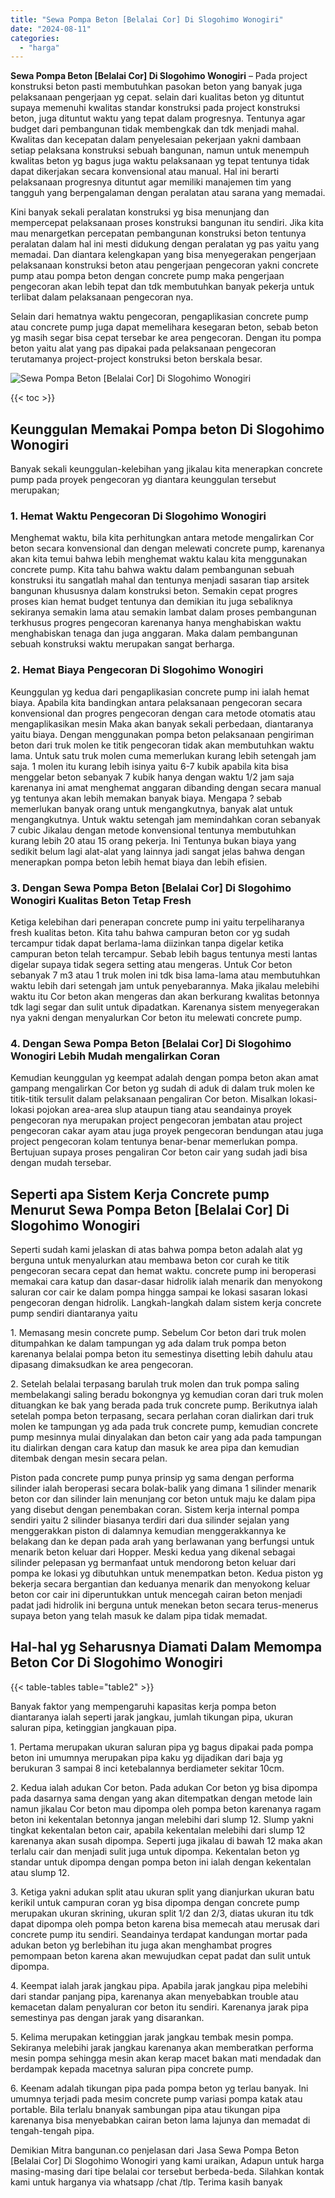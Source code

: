 ```yaml
---
title: "Sewa Pompa Beton [Belalai Cor] Di Slogohimo Wonogiri"
date: "2024-08-11"
categories: 
  - "harga"
---
```


**Sewa Pompa Beton \[Belalai Cor\] Di Slogohimo Wonogiri** – Pada project konstruksi beton pasti membutuhkan pasokan beton yang banyak juga pelaksanaan pengerjaan yg cepat. selain dari kualitas beton yg dituntut supaya memenuhi kwalitas standar konstruksi pada project konstruksi beton, juga dituntut waktu yang tepat dalam progresnya. Tentunya agar budget dari pembangunan tidak membengkak dan tdk menjadi mahal. Kwalitas dan kecepatan dalam penyelesaian pekerjaan yakni dambaan setiap pelaksana konstruksi sebuah bangunan, namun untuk menempuh kwalitas beton yg bagus juga waktu pelaksanaan yg tepat tentunya tidak dapat dikerjakan secara konvensional atau manual. Hal ini berarti pelaksanaan progresnya dituntut agar memiliki manajemen tim yang tangguh yang berpengalaman dengan peralatan atau sarana yang memadai.

Kini banyak sekali peralatan konstruksi yg bisa menunjang dan mempercepat pelaksanaan proses konstruksi bangunan itu sendiri. Jika kita mau menargetkan percepatan pembangunan konstruksi beton tentunya peralatan dalam hal ini mesti didukung dengan peralatan yg pas yaitu yang memadai. Dan diantara kelengkapan yang bisa menyegerakan pengerjaan pelaksanaan konstruksi beton atau pengerjaan pengecoran yakni concrete pump atau pompa beton dengan concrete pump maka pengerjaan pengecoran akan lebih tepat dan tdk membutuhkan banyak pekerja untuk terlibat dalam pelaksanaan pengecoran nya.

Selain dari hematnya waktu pengecoran, pengaplikasian concrete pump atau concrete pump juga dapat memelihara kesegaran beton, sebab beton yg masih segar bisa cepat tersebar ke area pengecoran. Dengan itu pompa beton yaitu alat yang pas dipakai pada pelaksanaan pengecoran terutamanya project-project konstruksi beton berskala besar.

![Sewa Pompa Beton [Belalai Cor] Di Slogohimo Wonogiri](/images/sewa-concrete-pump-06.png)

{{< toc >}}

## Keunggulan Memakai Pompa beton Di Slogohimo Wonogiri

Banyak sekali keunggulan-kelebihan yang jikalau kita menerapkan concrete pump pada proyek pengecoran yg diantara keunggulan tersebut merupakan;

### 1\. Hemat Waktu Pengecoran Di Slogohimo Wonogiri

Menghemat waktu, bila kita perhitungkan antara metode mengalirkan Cor beton secara konvensional dan dengan melewati concrete pump, karenanya akan kita temui bahwa lebih menghemat waktu kalau kita menggunakan concrete pump. Kita tahu bahwa waktu dalam pembangunan sebuah konstruksi itu sangatlah mahal dan tentunya menjadi sasaran tiap arsitek bangunan khususnya dalam konstruksi beton. Semakin cepat progres proses kian hemat budget tentunya dan demikian itu juga sebaliknya sekiranya semakin lama atau semakin lambat dalam proses pembangunan terkhusus progres pengecoran karenanya hanya menghabiskan waktu menghabiskan tenaga dan juga anggaran. Maka dalam pembangunan sebuah konstruksi waktu merupakan sangat berharga.

### 2\. Hemat Biaya Pengecoran Di Slogohimo Wonogiri

Keunggulan yg kedua dari pengaplikasian concrete pump ini ialah hemat biaya. Apabila kita bandingkan antara pelaksanaan pengecoran secara konvensional dan progres pengecoran dengan cara metode otomatis atau mengaplikasikan mesin Maka akan banyak sekali perbedaan, diantaranya yaitu biaya. Dengan menggunakan pompa beton pelaksanaan pengiriman beton dari truk molen ke titik pengecoran tidak akan membutuhkan waktu lama. Untuk satu truk molen cuma memerlukan kurang lebih setengah jam saja. 1 molen itu kurang lebih isinya yaitu 6-7 kubik apabila kita bisa menggelar beton sebanyak 7 kubik hanya dengan waktu 1/2 jam saja karenanya ini amat menghemat anggaran dibanding dengan secara manual yg tentunya akan lebih memakan banyak biaya. Mengapa ? sebab memerlukan banyak orang untuk mengangkutnya, banyak alat untuk mengangkutnya. Untuk waktu setengah jam memindahkan coran sebanyak 7 cubic Jikalau dengan metode konvensional tentunya membutuhkan kurang lebih 20 atau 15 orang pekerja. Ini Tentunya bukan biaya yang sedikit belum lagi alat-alat yang lainnya jadi sangat jelas bahwa dengan menerapkan pompa beton lebih hemat biaya dan lebih efisien.

### 3\. Dengan Sewa Pompa Beton \[Belalai Cor\] Di Slogohimo Wonogiri Kualitas Beton Tetap Fresh

Ketiga kelebihan dari penerapan concrete pump ini yaitu terpeliharanya fresh kualitas beton. Kita tahu bahwa campuran beton cor yg sudah tercampur tidak dapat berlama-lama diizinkan tanpa digelar ketika campuran beton telah tercampur. Sebab lebih bagus tentunya mesti lantas digelar supaya tidak segera setting atau mengeras. Untuk Cor beton sebanyak 7 m3 atau 1 truk molen ini tdk bisa lama-lama atau membutuhkan waktu lebih dari setengah jam untuk penyebarannya. Maka jikalau melebihi waktu itu Cor beton akan mengeras dan akan berkurang kwalitas betonnya tdk lagi segar dan sulit untuk dipadatkan. Karenanya sistem menyegerakan nya yakni dengan menyalurkan Cor beton itu melewati concrete pump.

### 4\. Dengan Sewa Pompa Beton \[Belalai Cor\] Di Slogohimo Wonogiri Lebih Mudah mengalirkan Coran

Kemudian keunggulan yg keempat adalah dengan pompa beton akan amat gampang mengalirkan Cor beton yg sudah di aduk di dalam truk molen ke titik-titik tersulit dalam pelaksanaan pengaliran Cor beton. Misalkan lokasi-lokasi pojokan area-area slup ataupun tiang atau seandainya proyek pengecoran nya merupakan project pengecoran jembatan atau project pengecoran cakar ayam atau juga proyek pengecoran bendungan atau juga project pengecoran kolam tentunya benar-benar memerlukan pompa. Bertujuan supaya proses pengaliran Cor beton cair yang sudah jadi bisa dengan mudah tersebar.

## Seperti apa Sistem Kerja Concrete pump Menurut Sewa Pompa Beton \[Belalai Cor\] Di Slogohimo Wonogiri

Seperti sudah kami jelaskan di atas bahwa pompa beton adalah alat yg berguna untuk menyalurkan atau membawa beton cor curah ke titik pengecoran secara cepat dan hemat waktu. concrete pump ini beroperasi memakai cara katup dan dasar-dasar hidrolik ialah menarik dan menyokong saluran cor cair ke dalam pompa hingga sampai ke lokasi sasaran lokasi pengecoran dengan hidrolik. Langkah-langkah dalam sistem kerja concrete pump sendiri diantaranya yaitu

1\. Memasang mesin concrete pump. Sebelum Cor beton dari truk molen ditumpahkan ke dalam tampungan yg ada dalam truk pompa beton karenanya belalai pompa beton itu semestinya disetting lebih dahulu atau dipasang dimaksudkan ke area pengecoran.

2\. Setelah belalai terpasang barulah truk molen dan truk pompa saling membelakangi saling beradu bokongnya yg kemudian coran dari truk molen dituangkan ke bak yang berada pada truk concrete pump. Berikutnya ialah setelah pompa beton terpasang, secara perlahan coran dialirkan dari truk molen ke tampungan yg ada pada truk concrete pump, kemudian concrete pump mesinnya mulai dinyalakan dan beton cair yang ada pada tampungan itu dialirkan dengan cara katup dan masuk ke area pipa dan kemudian ditembak dengan mesin secara pelan.

Piston pada concrete pump punya prinsip yg sama dengan performa silinder ialah beroperasi secara bolak-balik yang dimana 1 silinder menarik beton cor dan silinder lain menunjang cor beton untuk maju ke dalam pipa yang disebut dengan penembakan coran. Sistem kerja internal pompa sendiri yaitu 2 silinder biasanya terdiri dari dua silinder sejalan yang menggerakkan piston di dalamnya kemudian menggerakkannya ke belakang dan ke depan pada arah yang berlawanan yang berfungsi untuk menarik beton keluar dari Hopper. Meski kedua yang dikenal sebagai silinder pelepasan yg bermanfaat untuk mendorong beton keluar dari pompa ke lokasi yg dibutuhkan untuk menempatkan beton. Kedua piston yg bekerja secara bergantian dan keduanya menarik dan menyokong keluar beton cor cair ini diperuntukkan untuk mencegah cairan beton menjadi padat jadi hidrolik ini berguna untuk menekan beton secara terus-menerus supaya beton yang telah masuk ke dalam pipa tidak memadat.

## Hal-hal yg Seharusnya Diamati Dalam Memompa Beton Cor Di Slogohimo Wonogiri

{{< table-tables table="table2" >}}

Banyak faktor yang mempengaruhi kapasitas kerja pompa beton diantaranya ialah seperti jarak jangkau, jumlah tikungan pipa, ukuran saluran pipa, ketinggian jangkauan pipa.

1\. Pertama merupakan ukuran saluran pipa yg bagus dipakai pada pompa beton ini umumnya merupakan pipa kaku yg dijadikan dari baja yg berukuran 3 sampai 8 inci ketebalannya berdiameter sekitar 10cm.

2\. Kedua ialah adukan Cor beton. Pada adukan Cor beton yg bisa dipompa pada dasarnya sama dengan yang akan ditempatkan dengan metode lain namun jikalau Cor beton mau dipompa oleh pompa beton karenanya ragam beton ini kekentalan betonnya jangan melebihi dari slump 12. Slump yakni tingkat kekentalan beton cair, apabila kekentalan melebihi dari slump 12 karenanya akan susah dipompa. Seperti juga jikalau di bawah 12 maka akan terlalu cair dan menjadi sulit juga untuk dipompa. Kekentalan beton yg standar untuk dipompa dengan pompa beton ini ialah dengan kekentalan atau slump 12.

3\. Ketiga yakni adukan split atau ukuran split yang dianjurkan ukuran batu kerikil untuk campuran coran yg bisa dipompa dengan concrete pump merupakan ukuran skrining, ukuran split 1/2 dan 2/3, diatas ukuran itu tdk dapat dipompa oleh pompa beton karena bisa memecah atau merusak dari concrete pump itu sendiri. Seandainya terdapat kandungan mortar pada adukan beton yg berlebihan itu juga akan menghambat progres pemompaan beton karena akan mewujudkan cepat padat dan sulit untuk dipompa.

4\. Keempat ialah jarak jangkau pipa. Apabila jarak jangkau pipa melebihi dari standar panjang pipa, karenanya akan menyebabkan trouble atau kemacetan dalam penyaluran cor beton itu sendiri. Karenanya jarak pipa semestinya pas dengan jarak yang disarankan.

5\. Kelima merupakan ketinggian jarak jangkau tembak mesin pompa. Sekiranya melebihi jarak jangkau karenanya akan memberatkan performa mesin pompa sehingga mesin akan kerap macet bakan mati mendadak dan berdampak kepada macetnya saluran pipa concrete pump.

6\. Keenam adalah tikungan pipa pada pompa beton yg terlau banyak. Ini umumnya terjadi pada mesim concrete pump variasi pompa katak atau portable. Bila terlalu bnanyak sambungan pipa atau tikungan pipa karenanya bisa menyebabkan cairan beton lama lajunya dan memadat di tengah-tengah pipa.

Demikian Mitra bangunan.co penjelasan dari Jasa Sewa Pompa Beton \[Belalai Cor\] Di Slogohimo Wonogiri yang kami uraikan, Adapun untuk harga masing-masing dari tipe belalai cor tersebut berbeda-beda. Silahkan kontak kami untuk harganya via whatsapp /chat /tlp. Terima kasih banyak
